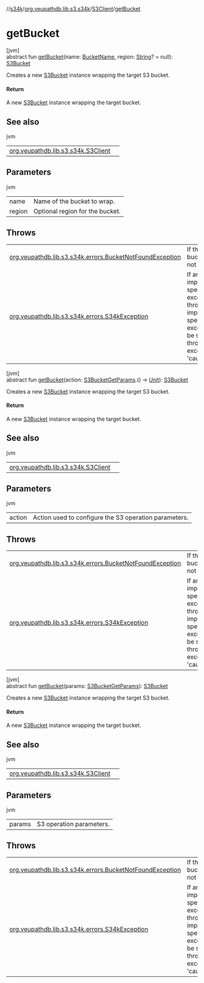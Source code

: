 //[s34k](../../../index.md)/[org.veupathdb.lib.s3.s34k](../index.md)/[S3Client](index.md)/[getBucket](get-bucket.md)

# getBucket

[jvm]\
abstract fun [getBucket](get-bucket.md)(name: [BucketName](../../org.veupathdb.lib.s3.s34k.fields/-bucket-name/index.md), region: [String](https://kotlinlang.org/api/latest/jvm/stdlib/kotlin/-string/index.html)? = null): [S3Bucket](../../org.veupathdb.lib.s3.s34k.response.bucket/-s3-bucket/index.md)

Creates a new [S3Bucket](../../org.veupathdb.lib.s3.s34k.response.bucket/-s3-bucket/index.md) instance wrapping the target S3 bucket.

#### Return

A new [S3Bucket](../../org.veupathdb.lib.s3.s34k.response.bucket/-s3-bucket/index.md) instance wrapping the target bucket.

## See also

jvm

| | |
|---|---|
| [org.veupathdb.lib.s3.s34k.S3Client](create-bucket-if-not-exists.md) |  |

## Parameters

jvm

| | |
|---|---|
| name | Name of the bucket to wrap. |
| region | Optional region for the bucket. |

## Throws

| | |
|---|---|
| [org.veupathdb.lib.s3.s34k.errors.BucketNotFoundException](../../org.veupathdb.lib.s3.s34k.errors/-bucket-not-found-exception/index.md) | If the target bucket does not exist. |
| [org.veupathdb.lib.s3.s34k.errors.S34kException](../../org.veupathdb.lib.s3.s34k.errors/-s34k-exception/index.md) | If an implementation specific exception is thrown. The implementation specific exception will be set to the thrown exception's 'cause' value. |

[jvm]\
abstract fun [getBucket](get-bucket.md)(action: [S3BucketGetParams](../../org.veupathdb.lib.s3.s34k.requests.client/-s3-bucket-get-params/index.md).() -&gt; [Unit](https://kotlinlang.org/api/latest/jvm/stdlib/kotlin/-unit/index.html)): [S3Bucket](../../org.veupathdb.lib.s3.s34k.response.bucket/-s3-bucket/index.md)

Creates a new [S3Bucket](../../org.veupathdb.lib.s3.s34k.response.bucket/-s3-bucket/index.md) instance wrapping the target S3 bucket.

#### Return

A new [S3Bucket](../../org.veupathdb.lib.s3.s34k.response.bucket/-s3-bucket/index.md) instance wrapping the target bucket.

## See also

jvm

| | |
|---|---|
| [org.veupathdb.lib.s3.s34k.S3Client](create-bucket-if-not-exists.md) |  |

## Parameters

jvm

| | |
|---|---|
| action | Action used to configure the S3 operation parameters. |

## Throws

| | |
|---|---|
| [org.veupathdb.lib.s3.s34k.errors.BucketNotFoundException](../../org.veupathdb.lib.s3.s34k.errors/-bucket-not-found-exception/index.md) | If the target bucket does not exist. |
| [org.veupathdb.lib.s3.s34k.errors.S34kException](../../org.veupathdb.lib.s3.s34k.errors/-s34k-exception/index.md) | If an implementation specific exception is thrown. The implementation specific exception will be set to the thrown exception's 'cause' value. |

[jvm]\
abstract fun [getBucket](get-bucket.md)(params: [S3BucketGetParams](../../org.veupathdb.lib.s3.s34k.requests.client/-s3-bucket-get-params/index.md)): [S3Bucket](../../org.veupathdb.lib.s3.s34k.response.bucket/-s3-bucket/index.md)

Creates a new [S3Bucket](../../org.veupathdb.lib.s3.s34k.response.bucket/-s3-bucket/index.md) instance wrapping the target S3 bucket.

#### Return

A new [S3Bucket](../../org.veupathdb.lib.s3.s34k.response.bucket/-s3-bucket/index.md) instance wrapping the target bucket.

## See also

jvm

| | |
|---|---|
| [org.veupathdb.lib.s3.s34k.S3Client](create-bucket-if-not-exists.md) |  |

## Parameters

jvm

| | |
|---|---|
| params | S3 operation parameters. |

## Throws

| | |
|---|---|
| [org.veupathdb.lib.s3.s34k.errors.BucketNotFoundException](../../org.veupathdb.lib.s3.s34k.errors/-bucket-not-found-exception/index.md) | If the target bucket does not exist. |
| [org.veupathdb.lib.s3.s34k.errors.S34kException](../../org.veupathdb.lib.s3.s34k.errors/-s34k-exception/index.md) | If an implementation specific exception is thrown. The implementation specific exception will be set to the thrown exception's 'cause' value. |
